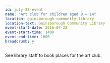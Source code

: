 ```yaml
---
id: july-22-event
name: "Art club for children aged 8 – 14"
location: gainsborough-community-library
location-text: Gainsborough Community Library
event-start-date: 2016-07-22
event-start-time: 1400
event-end-time: 1600
breadcrumb: y
---
```

See library staff to book places for the art club.
